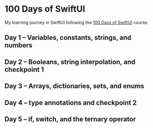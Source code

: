 # 100 Days of SwiftUI
My learning journey in SwiftUI following the <a href="https://www.hackingwithswift.com/100/swiftui">100 Days of SwiftUI<a/> course.

 
## Day 1 – Variables, constants, strings, and numbers

## Day 2 – Booleans, string interpolation, and checkpoint 1
 
## Day 3 – Arrays, dictionaries, sets, and enums
 
## Day 4 – type annotations and checkpoint 2

## Day 5 – if, switch, and the ternary operator
